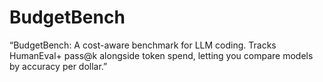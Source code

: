 # BudgetBench
“BudgetBench: A cost-aware benchmark for LLM coding. Tracks HumanEval+ pass@k alongside token spend, letting you compare models by accuracy per dollar.”
